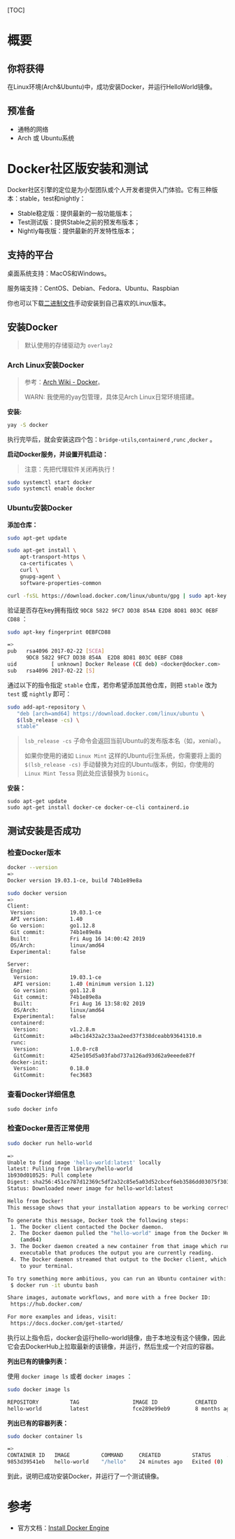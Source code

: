 [TOC]

# 概要

## 你将获得

在Linux环境(Arch&Ubuntu)中，成功安装Docker，并运行HelloWorld镜像。

## 预准备

- 通畅的网络
- Arch 或 Ubuntu系统



# Docker社区版安装和测试

Docker社区引擎的定位是为小型团队或个人开发者提供入门体验。它有三种版本：stable，test和nightly：  

- Stable稳定版：提供最新的一般功能版本；
- Test测试版：提供Stable之前的预发布版本；
- Nightly每夜版：提供最新的开发特性版本；

## 支持的平台

桌面系统支持：MacOS和Windows。  

服务端支持：CentOS、Debian、Fedora、Ubuntu、Raspbian

你也可以下载[二进制文件](https://docs.docker.com/install/linux/docker-ce/binaries/)手动安装到自己喜欢的Linux版本。  

## 安装Docker

> 默认使用的存储驱动为 `overlay2`

### Arch Linux安装Docker

> 参考：[Arch Wiki - Docker](https://wiki.archlinux.org/index.php/Docker)。
>
> WARN: 我使用的yay包管理，具体见Arch Linux日常环境搭建。

**安装:**  

```bash
yay -S docker
```

执行完毕后，就会安装这四个包：`bridge-utils`,`containerd` ,`runc` ,`docker` 。

**启动Docker服务，并设置开机启动：**  

> 注意：先把代理软件关闭再执行！

```bash
sudo systemctl start docker
sudo systemctl enable docker
```

### Ubuntu安装Docker

**添加仓库：**  

```bash
sudo apt-get update
```

```bash
sudo apt-get install \
    apt-transport-https \
    ca-certificates \
    curl \
    gnupg-agent \
    software-properties-common
```

```bash
curl -fsSL https://download.docker.com/linux/ubuntu/gpg | sudo apt-key add -
```

验证是否存在key拥有指纹 `9DC8 5822 9FC7 DD38 854A E2D8 8D81 803C 0EBF CD88` ：  

```bash
sudo apt-key fingerprint 0EBFCD88

=> 
pub   rsa4096 2017-02-22 [SCEA]
      9DC8 5822 9FC7 DD38 854A  E2D8 8D81 803C 0EBF CD88
uid           [ unknown] Docker Release (CE deb) <docker@docker.com>
sub   rsa4096 2017-02-22 [S]
```

通过以下的指令指定 `stable` 仓库，若你希望添加其他仓库，则把 `stable` 改为 `test` 或 `nightly` 即可：  

```bash
sudo add-apt-repository \
   "deb [arch=amd64] https://download.docker.com/linux/ubuntu \
   $(lsb_release -cs) \
   stable"
```

>`lsb_release -cs` 子命令会返回当前Ubuntu的发布版本名（如，xenial）。  
>
>如果你使用的诸如 `Linux Mint` 这样的Ubuntu衍生系统，你需要将上面的 `$(lsb_release -cs)` 手动替换为对应的Ubuntu版本，例如，你使用的 `Linux Mint Tessa` 则此处应该替换为 `bionic`。

**安装：**  

```
sudo apt-get update
sudo apt-get install docker-ce docker-ce-cli containerd.io
```

## 测试安装是否成功

### 检查Docker版本

```bash
docker --version
=>
Docker version 19.03.1-ce, build 74b1e89e8a

sudo docker version
=>
Client:
 Version:           19.03.1-ce
 API version:       1.40
 Go version:        go1.12.8
 Git commit:        74b1e89e8a
 Built:             Fri Aug 16 14:00:42 2019
 OS/Arch:           linux/amd64
 Experimental:      false

Server:
 Engine:
  Version:          19.03.1-ce
  API version:      1.40 (minimum version 1.12)
  Go version:       go1.12.8
  Git commit:       74b1e89e8a
  Built:            Fri Aug 16 13:58:02 2019
  OS/Arch:          linux/amd64
  Experimental:     false
 containerd:
  Version:          v1.2.8.m
  GitCommit:        a4bc1d432a2c33aa2eed37f338dceabb93641310.m
 runc:
  Version:          1.0.0-rc8
  GitCommit:        425e105d5a03fabd737a126ad93d62a9eeede87f
 docker-init:
  Version:          0.18.0
  GitCommit:        fec3683
```

### 查看Docker详细信息

```
sudo docker info
```

### 检查Docker是否正常使用

```bash
sudo docker run hello-world

=>
Unable to find image 'hello-world:latest' locally
latest: Pulling from library/hello-world
1b930d010525: Pull complete 
Digest: sha256:451ce787d12369c5df2a32c85e5a03d52cbcef6eb3586dd03075f3034f10adcd
Status: Downloaded newer image for hello-world:latest

Hello from Docker!
This message shows that your installation appears to be working correctly.

To generate this message, Docker took the following steps:
 1. The Docker client contacted the Docker daemon.
 2. The Docker daemon pulled the "hello-world" image from the Docker Hub.
    (amd64)
 3. The Docker daemon created a new container from that image which runs the
    executable that produces the output you are currently reading.
 4. The Docker daemon streamed that output to the Docker client, which sent it
    to your terminal.

To try something more ambitious, you can run an Ubuntu container with:
 $ docker run -it ubuntu bash

Share images, automate workflows, and more with a free Docker ID:
 https://hub.docker.com/

For more examples and ideas, visit:
 https://docs.docker.com/get-started/

```

执行以上指令后，docker会运行hello-world镜像，由于本地没有这个镜像，因此它会去DockerHub上拉取最新的该镜像，并运行，然后生成一个对应的容器。  

**列出已有的镜像列表：**  

使用 `docker image ls` 或者 `docker images` ：  

```bash
sudo docker image ls

REPOSITORY          TAG                 IMAGE ID            CREATED             SIZE
hello-world         latest              fce289e99eb9        8 months ago        1.84kB
```

**列出已有的容器列表：**  

```bash
sudo docker container ls

=>
CONTAINER ID   IMAGE          COMMAND     CREATED          STATUS     ...
9853d39541eb   hello-world    "/hello"    24 minutes ago   Exited (0) ...
```

到此，说明已成功安装Docker，并运行了一个测试镜像。  



# 参考

- 官方文档：[Install Docker Engine](https://docs.docker.com/engine/install/)

